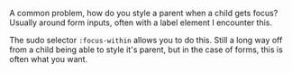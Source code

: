 

A common problem, how do you style a parent when a child gets focus? Usually around form inputs, often with a label element I encounter this.

The sudo selector `:focus-within` allows you to do this. Still a long way off from a child being able to style it's parent, but in the case of forms, this is often what you want.
